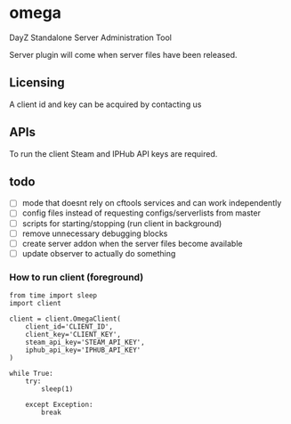 # omega
DayZ Standalone Server Administration Tool

Server plugin will come when server files have been released.

## Licensing

A client id and key can be acquired by contacting us

## APIs

To run the client Steam and IPHub API keys are required.

## todo

- [ ] mode that doesnt rely on cftools services and can work independently
- [ ] config files instead of requesting configs/serverlists from master
- [ ] scripts for starting/stopping (run client in background)
- [ ] remove unnecessary debugging blocks
- [ ] create server addon when the server files become available
- [ ] update observer to actually do something

### How to run client (foreground)

```
from time import sleep
import client

client = client.OmegaClient(
    client_id='CLIENT_ID', 
    client_key='CLIENT_KEY', 
    steam_api_key='STEAM_API_KEY',
    iphub_api_key='IPHUB_API_KEY'
)

while True:
    try:
        sleep(1)
        
    except Exception:
        break
```
